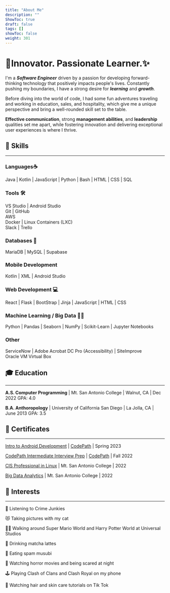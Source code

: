```yaml
---
title: "About Me"
description: ""
ShowToc: true
draft: false
tags: []
showToc: false
weight: 301
--- 
```


# 🚀Innovator. Passionate Learner.✨ 
I'm a ***Software Engineer*** driven by a passion for developing forward-thinking technology that positively impacts people's lives. Constantly pushing my boundaries, I have a strong desire for ***learning*** and ***growth***.

Before diving into the world of code, I had some fun adventures traveling and working in education, sales, and hospitality, which give me a unique perspective and bring a well-rounded skill set to the table.

**Effective communication**, strong **management abilities**, and **leadership** qualities set me apart, while fostering innovation and delivering exceptional user experiences is where I thrive.
## 💪 Skills
***
### Languages☕ 
Java | Kotlin | JavaScript | Python | Bash | HTML | CSS | SQL

###  Tools 🛠️
VS Studio | Android Studio  
Git | GitHub  
AWS    
Docker | Linux Containers (LXC)  
Slack | Trello

### Databases 💾
MariaDB | MySQL | Supabase 

### Mobile Development
Kotlin | XML | Android Studio

### Web Development  💻
React | Flask | BootStrap | Jinja | JavaScript | HTML | CSS 

### Machine Learning / Big Data 🧠🤖
Python | Pandas | Seaborn | NumPy | Scikit-Learn | Jupyter Notebooks

### Other
ServiceNow |  Adobe Acrobat DC Pro (Accessibility) | SiteImprove <br> Oracle VM Virtual Box

## 🎓 Education
***
**A.S. Computer Programming** | Mt. San Antonio College | Walnut, CA | Dec 2022 
GPA: 4.0 

**B.A. Anthoropology** | University of California San Diego | La Jolla, CA | June 2013
GPA: 3.5

## 📜 Certificates 
***
[Intro to Android Development](https://drive.google.com/file/d/1uIXAew1_6aOY1DoE9EEMxY-jOtz7XF_-/view?usp=sharing) | [CodePath](https://www.codepath.org/) | Spring 2023  

[CodePath Intermediate Interview Prep](https://drive.google.com/file/d/1gsSq9byg76qE1hhM-HLacyXvY4KUTZK3/view?usp=sharing) | [CodePath](https://www.codepath.org/) | Fall 2022  

[CIS Professional in Linux](https://catalog.mtsac.edu/programs/programsaz/computer-software/cis-professional-certificate-linux/#:~:text=The%20CIS%20Certificate%20in%20Linux,and%20networks%20used%20by%20industry.) | Mt. San Antonio College | 2022  

[Big Data Analytics](https://catalog.mtsac.edu/programs/programsaz/computer-database-management-systems/big-data-analytics/) | Mt. San Antonio College | 2022

## 💖 Interests 
***

🧐 Listening to Crime Junkies

😻  Taking pictures with my cat  

🧙‍♂️ Walking around Super Mario World and Harry Potter World at Universal Studios  

🍵 Drinking matcha lattes  

🍣 Eating spam musubi  

👻 Watching horror movies and being scared at night

🕹️ Playing Clash of Clans and Clash Royal on my phone

🚿 Watching hair and skin care tutorials on Tik Tok
